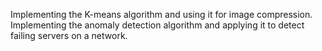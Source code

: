 Implementing the K-means algorithm and using it for image compression.
Implementing the anomaly detection algorithm and applying it to detect failing servers on a network.
